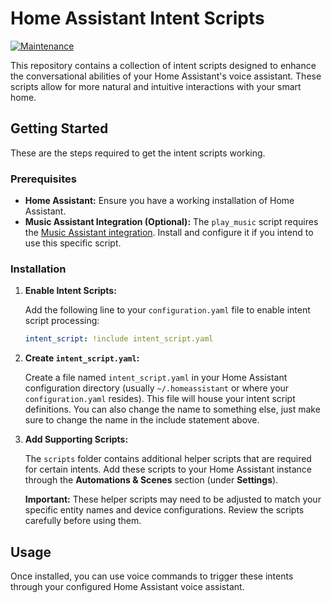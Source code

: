 # Home Assistant Intent Scripts

[![Maintenance](https://img.shields.io/badge/Maintained%3F-yes-green.svg)](https://github.com/Fahmula/intent_scripts/graphs/commit-activity)
<!-- Replace 'your-github-username' and 'your-repo-name' with your actual GitHub username and repository name -->

This repository contains a collection of intent scripts designed to enhance the conversational abilities of your Home Assistant's voice assistant. These scripts allow for more natural and intuitive interactions with your smart home.

## Getting Started

These are the steps required to get the intent scripts working.

### Prerequisites

*   **Home Assistant:** Ensure you have a working installation of Home Assistant.
*   **Music Assistant Integration (Optional):** The `play_music` script requires the [Music Assistant integration](https://www.home-assistant.io/integrations/music_assistant/). Install and configure it if you intend to use this specific script.

### Installation

1. **Enable Intent Scripts:**

    Add the following line to your `configuration.yaml` file to enable intent script processing:

    ```yaml
    intent_script: !include intent_script.yaml
    ```

2. **Create `intent_script.yaml`:**

    Create a file named `intent_script.yaml` in your Home Assistant configuration directory (usually `~/.homeassistant` or where your `configuration.yaml` resides). This file will house your intent script definitions. You can also change the name to something else, just make sure to change the name in the include statement above.

3. **Add Supporting Scripts:**

    The `scripts` folder contains additional helper scripts that are required for certain intents. Add these scripts to your Home Assistant instance through the **Automations & Scenes** section (under **Settings**).

    **Important:** These helper scripts may need to be adjusted to match your specific entity names and device configurations. Review the scripts carefully before using them.

## Usage

Once installed, you can use voice commands to trigger these intents through your configured Home Assistant voice assistant.
